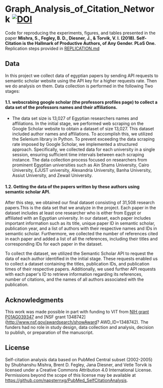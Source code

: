 # Graph_Analysis_of_Citation_Network [![DOI](https://zenodo.org/badge/114928249.svg)](https://zenodo.org/badge/latestdoi/114928249)  
Code for reproducing the experiments, figures, and tables presented in the paper 
**Mishra, S., Fegley, B. D., Diesner, J., & Torvik, V. I. (2018). Self-Citation is the Hallmark of Productive Authors, of Any Gender. PLoS One.**  Replication steps provided in [REPLICATION.md](REPLICATION.md)  

## Data  
In this project we collect data of egyptian papers by sending API requests to semantic scholar website using the API key for a higher requests rate. Then we do analysis on them. Data collection is performed in the following Two stages:

#### 1.1. webscrabing google scholar (the professors profiles page) to collect a data set of the professors names and their affiliations.
+ The data set size is 13,027 of Egyptian researchers names and affiliations.
In the initial stage, we performed web scraping on the Google Scholar website to obtain a dataset of size 13,027. This dataset included author names and affiliations. To accomplish this, we utilized the Selenium library in Python. To prevent exceeding the data scraping rate imposed by Google Scholar, we implemented a structured approach. Specifically, we collected data for each university in a single session, ensuring sufficient time intervals between each scraping instance. The data collection process focused on researchers from prominent Egyptian universities such as Ain Shams University, Cairo University, EJUST university, Alexandria University, Banha University, Assiut University, and Zewail University.    

#### 1.2. Getting the data of the papers written by these authors using semantic scholar API.
After this step, we obtained our final dataset consisting of 31,508 research papers.This is the data set that we analyze in the project. Each paper in the dataset includes at least one researcher who is either from Egypt or affiliated with an Egyptian university. In our dataset, each paper includes important information such as its title, unique paper ID in semantic scholar, publication year, and a list of authors with their respective names and IDs in semantic scholar. Furthermore, we collected the number of references cited in each paper and added a list of all the references, including their titles and corresponding IDs for each paper in the dataset.

To collect the dataset, we utilized the Semantic Scholar API to request the data of each author identified in the initial stage. These requests enabled us to collect a dataset containing the titles, publication IDs, and publication times of their respective papers. Additionally, we used further API requests with each paper's ID to retrieve information regarding its references, number of citations, and the names of all authors associated with the publication.

## Acknowledgments
This work was made possible in part with funding to VIT from [NIH grant P01AG039347](https://projectreporter.nih.gov/project_info_description.cfm?aid=8475017&icde=18058490) and [NSF grant 1348742](http://www.nsf.gov/awardsearch/showAward?
AWD_ID=1348742). The funders had no role in study design, data collection and analysis, decision to publish, or preparation of the manuscript.

## License  
Self-citation analysis data based on PubMed Central subset (2002-2005) by Shubhanshu Mishra, Brent D. Fegley, Jana Diesner, and Vetle Torvik is licensed under a Creative Commons Attribution 4.0 International License. Permissions beyond the scope of this license may be available at https://github.com/napsternxg/PubMed_SelfCitationAnalysis.
